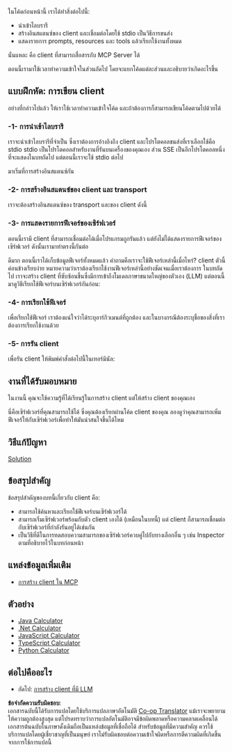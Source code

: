 <!--
CO_OP_TRANSLATOR_METADATA:
{
  "original_hash": "a0acf3093691b1cfcc008a8c6648ea26",
  "translation_date": "2025-06-13T06:46:13+00:00",
  "source_file": "03-GettingStarted/02-client/README.md",
  "language_code": "th"
}
-->
ในโค้ดก่อนหน้านี้ เราได้ทำสิ่งต่อไปนี้:

- นำเข้าไลบรารี
- สร้างอินสแตนซ์ของ client และเชื่อมต่อโดยใช้ stdio เป็นวิธีการขนส่ง
- แสดงรายการ prompts, resources และ tools แล้วเรียกใช้งานทั้งหมด

นั่นแหละ คือ client ที่สามารถสื่อสารกับ MCP Server ได้

ตอนนี้เรามาใช้เวลาทำความเข้าใจในส่วนถัดไป โดยจะแยกโค้ดแต่ละส่วนและอธิบายว่าเกิดอะไรขึ้น

## แบบฝึกหัด: การเขียน client

อย่างที่กล่าวไปแล้ว ให้เราใช้เวลาทำความเข้าใจโค้ด และถ้าต้องการก็สามารถเขียนโค้ดตามไปด้วยได้

### -1- การนำเข้าไลบรารี

เราจะนำเข้าไลบรารีที่จำเป็น ซึ่งเราต้องการอ้างอิงถึง client และโปรโตคอลขนส่งที่เราเลือกใช้คือ stdio stdio เป็นโปรโตคอลสำหรับงานที่รันบนเครื่องของคุณเอง ส่วน SSE เป็นอีกโปรโตคอลหนึ่งที่จะแสดงในบทถัดไป แต่ตอนนี้เราจะใช้ stdio ต่อไป

มาเริ่มที่การสร้างอินสแตนซ์กัน

### -2- การสร้างอินสแตนซ์ของ client และ transport

เราจะต้องสร้างอินสแตนซ์ของ transport และของ client ดังนี้

### -3- การแสดงรายการฟีเจอร์ของเซิร์ฟเวอร์

ตอนนี้เรามี client ที่สามารถเชื่อมต่อได้เมื่อโปรแกรมถูกรันแล้ว แต่ยังไม่ได้แสดงรายการฟีเจอร์ของเซิร์ฟเวอร์ ดังนั้นเรามาทำตรงนี้กันต่อ

ดีมาก ตอนนี้เราได้เก็บข้อมูลฟีเจอร์ทั้งหมดแล้ว คำถามคือเราจะใช้ฟีเจอร์เหล่านี้เมื่อไหร่? client ตัวนี้ค่อนข้างเรียบง่าย หมายความว่าเราต้องเรียกใช้งานฟีเจอร์เหล่านี้อย่างชัดเจนเมื่อเราต้องการ ในบทถัดไป เราจะสร้าง client ที่ซับซ้อนขึ้นซึ่งมีการเข้าถึงโมเดลภาษาขนาดใหญ่ของตัวเอง (LLM) แต่ตอนนี้มาดูวิธีเรียกใช้ฟีเจอร์บนเซิร์ฟเวอร์กันก่อน:

### -4- การเรียกใช้ฟีเจอร์

เพื่อเรียกใช้ฟีเจอร์ เราต้องแน่ใจว่าได้ระบุอาร์กิวเมนต์ที่ถูกต้อง และในบางกรณีต้องระบุชื่อของสิ่งที่เราต้องการเรียกใช้งานด้วย

### -5- การรัน client

เพื่อรัน client ให้พิมพ์คำสั่งต่อไปนี้ในเทอร์มินัล:

## งานที่ได้รับมอบหมาย

ในงานนี้ คุณจะใช้ความรู้ที่ได้เรียนรู้ในการสร้าง client แต่ให้สร้าง client ของคุณเอง

นี่คือเซิร์ฟเวอร์ที่คุณสามารถใช้ได้ ซึ่งคุณต้องเรียกผ่านโค้ด client ของคุณ ลองดูว่าคุณสามารถเพิ่มฟีเจอร์ให้กับเซิร์ฟเวอร์เพื่อทำให้มันน่าสนใจขึ้นได้ไหม

## วิธีแก้ปัญหา

[Solution](./solution/README.md)

## ข้อสรุปสำคัญ

ข้อสรุปสำคัญของบทนี้เกี่ยวกับ client คือ:

- สามารถใช้ค้นหาและเรียกใช้ฟีเจอร์บนเซิร์ฟเวอร์ได้
- สามารถเริ่มเซิร์ฟเวอร์พร้อมกับตัว client เองได้ (เหมือนในบทนี้) แต่ client ก็สามารถเชื่อมต่อกับเซิร์ฟเวอร์ที่กำลังรันอยู่ได้เช่นกัน
- เป็นวิธีที่ดีในการทดสอบความสามารถของเซิร์ฟเวอร์ควบคู่ไปกับทางเลือกอื่น ๆ เช่น Inspector ตามที่อธิบายไว้ในบทก่อนหน้า

## แหล่งข้อมูลเพิ่มเติม

- [การสร้าง client ใน MCP](https://modelcontextprotocol.io/quickstart/client)

## ตัวอย่าง

- [Java Calculator](../samples/java/calculator/README.md)
- [.Net Calculator](../../../../03-GettingStarted/samples/csharp)
- [JavaScript Calculator](../samples/javascript/README.md)
- [TypeScript Calculator](../samples/typescript/README.md)
- [Python Calculator](../../../../03-GettingStarted/samples/python)

## ต่อไปคืออะไร

- ถัดไป: [การสร้าง client ที่มี LLM](/03-GettingStarted/03-llm-client/README.md)

**ข้อจำกัดความรับผิดชอบ**:  
เอกสารฉบับนี้ได้รับการแปลโดยใช้บริการแปลภาษาอัตโนมัติ [Co-op Translator](https://github.com/Azure/co-op-translator) แม้เราจะพยายามให้ความถูกต้องสูงสุด แต่โปรดทราบว่าการแปลอัตโนมัติอาจมีข้อผิดพลาดหรือความคลาดเคลื่อนได้ เอกสารต้นฉบับในภาษาดั้งเดิมถือเป็นแหล่งข้อมูลที่เชื่อถือได้ สำหรับข้อมูลที่มีความสำคัญ ควรใช้บริการแปลโดยผู้เชี่ยวชาญที่เป็นมนุษย์ เราไม่รับผิดชอบต่อความเข้าใจผิดหรือการตีความผิดที่เกิดขึ้นจากการใช้การแปลนี้